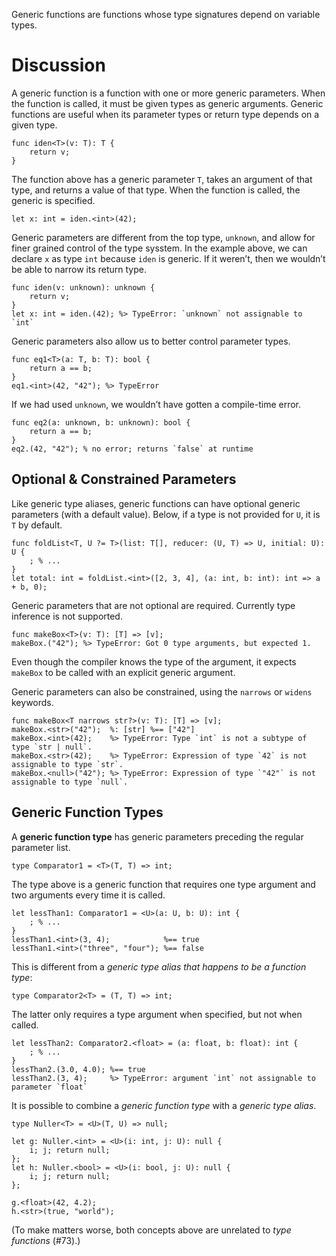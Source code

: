 Generic functions are functions whose type signatures depend on variable types.

# Discussion
A generic function is a function with one or more generic parameters. When the function is called, it must be given types as generic arguments. Generic functions are useful when its parameter types or return type depends on a given type.
```cp
func iden<T>(v: T): T {
	return v;
}
```
The function above has a generic parameter `T`, takes an argument of that type, and returns a value of that type. When the function is called, the generic is specified.
```cp
let x: int = iden.<int>(42);
```

Generic parameters are different from the top type, `unknown`, and allow for finer grained control of the type sysstem. In the example above, we can declare `x` as type `int` because `iden` is generic. If it weren’t, then we wouldn’t be able to narrow its return type.
```cp
func iden(v: unknown): unknown {
	return v;
}
let x: int = iden.(42); %> TypeError: `unknown` not assignable to `int`
```
Generic parameters also allow us to better control parameter types.
```cp
func eq1<T>(a: T, b: T): bool {
	return a == b;
}
eq1.<int>(42, "42"); %> TypeError
```
If we had used `unknown`, we wouldn’t have gotten a compile-time error.
```cp
func eq2(a: unknown, b: unknown): bool {
	return a == b;
}
eq2.(42, "42"); % no error; returns `false` at runtime
```

## Optional & Constrained Parameters
Like generic type aliases, generic functions can have optional generic parameters (with a default value). Below, if a type is not provided for `U`, it is `T` by default.
```cp
func foldList<T, U ?= T>(list: T[], reducer: (U, T) => U, initial: U): U {
	; % ...
}
let total: int = foldList.<int>([2, 3, 4], (a: int, b: int): int => a + b, 0);
```

Generic parameters that are not optional are required. Currently type inference is not supported.
```cp
func makeBox<T>(v: T): [T] => [v];
makeBox.("42"); %> TypeError: Got 0 type arguments, but expected 1.
```
Even though the compiler knows the type of the argument, it expects `makeBox` to be called with an explicit generic argument.

Generic parameters can also be constrained, using the `narrows` or `widens` keywords.
```cp
func makeBox<T narrows str?>(v: T): [T] => [v];
makeBox.<str>("42");  %: [str] %== ["42"]
makeBox.<int>(42);    %> TypeError: Type `int` is not a subtype of type `str | null`.
makeBox.<str>(42);    %> TypeError: Expression of type `42` is not assignable to type `str`.
makeBox.<null>("42"); %> TypeError: Expression of type `"42"` is not assignable to type `null`.
```

## Generic Function Types
A **generic function type** has generic parameters preceding the regular parameter list.
```cp
type Comparator1 = <T>(T, T) => int;
```
The type above is a generic function that requires one type argument and two arguments every time it is called.
```cp
let lessThan1: Comparator1 = <U>(a: U, b: U): int {
	; % ...
}
lessThan1.<int>(3, 4);            %== true
lessThan1.<int>("three", "four"); %== false
```

This is different from a *generic type alias that happens to be a function type*:
```cp
type Comparator2<T> = (T, T) => int;
```
The latter only requires a type argument when specified, but not when called.
```cp
let lessThan2: Comparator2.<float> = (a: float, b: float): int {
	; % ...
}
lessThan2.(3.0, 4.0); %== true
lessThan2.(3, 4);     %> TypeError: argument `int` not assignable to parameter `float`
```

It is possible to combine a *generic function type* with a *generic type alias*.
```cp
type Nuller<T> = <U>(T, U) => null;

let g: Nuller.<int> = <U>(i: int, j: U): null {
	i; j; return null;
};
let h: Nuller.<bool> = <U>(i: bool, j: U): null {
	i; j; return null;
};

g.<float>(42, 4.2);
h.<str>(true, "world");
```

(To make matters worse, both concepts above are unrelated to *type functions* (#73).)
